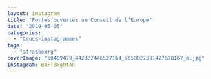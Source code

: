 ```yaml
---
layout: instagram
title: "Portes ouvertes au Conseil de l’Europe"
date: "2019-05-05"
categories: 
  - "trucs-instagrammes"
tags:
  - "strasbourg"
coverImage: "58409479_442332446527164_5658827391427678167_n.jpg"
instagram: BxFT8xghtAn
---
```

